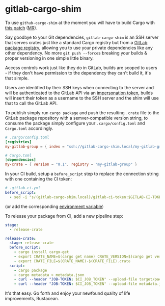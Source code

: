# gitlab-cargo-shim

To use `github-cargo-shim` at the moment you will have to build Cargo with
[this patch][patch] ([MR][MR]).

Say goodbye to your Git dependencies, `gitlab-cargo-shim` is an SSH server
that serves crates just like a standard Cargo registry but from a
[GitLab package registry][gitlab-package-registry], allowing you to use
your private dependencies like any other dependency. No more `git push --force`s
breaking your builds & proper versioning in one simple little binary.

Access controls work just like they do in GitLab, builds are scoped to
users - if they don't have permission to the dependency they can't build
it, it's that simple.

Users are identified by their SSH keys when connecting to the server and
will be authenticated to the GitLab API via an [impersonation token][imp-token],
builds will insert their token as a username to the SSH server and the
shim will use that to call the GitLab API.

To publish simply run `cargo package` and push the resulting `.crate` file
to the GitLab package repository with a semver-compatible version string, to
consume the package simply configure your `.cargo/config.toml` and `Cargo.toml`
accordingly.

```toml
# .cargo/config.toml
[registries]
my-gitlab-group = { index = "ssh://gitlab-cargo-shim.local/my-gitlab-group" }

# Cargo.toml
[dependencies]
my-crate = { version = "0.1", registry = "my-gitlab-group" }
```

In your CI build, setup a `before_script` step to replace the connection string
with one containing the CI token:

```yaml
# .gitlab-ci.yml
before_script:
  - sed -i "s/(gitlab-cargo-shim.local)/gitlab-ci-token:$GITLAB-CI-TOKEN@\1/" .cargo/config.toml
```

(or add the corresponding [environment variable][envvar])

To release your package from CI, add a new pipeline step:

```yaml
stage:
  - release-crate

release-crate:
  stage: release-crate
  before_script:
    - cargo install cargo-get
    - export CRATE_NAME=$(cargo get name) CRATE_VERSION=$(cargo get version)
    - export CRATE_FILE=$(CRATE_NAME)-$(CRATE_FILE).crate
  script:
    - cargo package
    - cargo metadata > metadata.json
    - curl --header "JOB-TOKEN: $CI_JOB_TOKEN" --upload-file target/package/${CRATE_FILE} "${CI_API_V4_URL}/projects/${CI_PROJECT_ID}/packages/generic/${NAME}/${VERSION}/${CRATE_FILE}"
    - curl --header "JOB-TOKEN: $CI_JOB_TOKEN" --upload-file metadata.json "${CI_API_V4_URL}/projects/${CI_PROJECT_ID}/packages/generic/${NAME}/${VERSION}/metadata.json"
```

It's that easy. Go forth and enjoy your newfound quality of life improvements,
Rustacean.

[gitlab-package-registry]: https://docs.gitlab.com/ee/user/packages/package_registry/index.html
[imp-token]: https://docs.gitlab.com/ee/api/index.html#impersonation-tokens
[envvar]: https://doc.rust-lang.org/cargo/reference/registries.html#using-an-alternate-registry
[patch]: https://github.com/rust-lang/cargo/pull/10484.patch
[MR]: https://github.com/rust-lang/cargo/pull/10484
